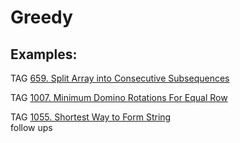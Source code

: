 # Greedy


## Examples:

TAG 
[659. Split Array into Consecutive Subsequences](https://leetcode.com/problems/split-array-into-consecutive-subsequences/)

TAG
[1007. Minimum Domino Rotations For Equal Row](https://leetcode.com/problems/minimum-domino-rotations-for-equal-row/)

TAG
[1055. Shortest Way to Form String](https://leetcode.com/problems/shortest-way-to-form-string/)
\
follow ups
